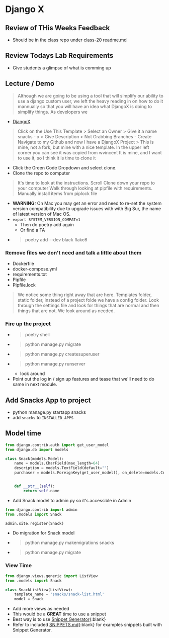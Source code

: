 # Django X

## Review of THis Weeks Feedback

- Should be in the class repo under class-20 readme.md

## Review Todays Lab Requirements

- Give students a glimpse of what is comming up

## Lecture / Demo

> Although we are going to be using a tool that will simplify our ability to use a django custom
> user, we left the heavy reading in on how to do it mannually so that you will have an idea 
> what DjangoX is doing to simplify things.  As developers we 

- [DjangoX](https://github.com/wsvincent/djangox)

> Click on the Use This Template
    > Select an Owner
    > Give it a name snacks - x
    > Give Description
    > Not Grabbing Branches - Create
> Navigate to my Github and now I have a DjangoX Project
    > This is mine, not a fork, but mine with a nice template.
> In the upper left corner you can see it was copied from wvincent
> It is mine, and I want to use it, so I think it is time to clone it

- Click the Green Code Dropdown and select clone.
- Clone the repo to computer

> It's time to look at the instructions.  Scroll
> Clone down your repo to your computer
> Walk through looking at pipfile with requirements.
> Manually install items from piplock file
> 
- **WARNING:** On Mac you may get an error and need to re-set the system version compatibility due to upgrade issues with with Big Sur, the name of latest version of Mac OS.
- ```export SYSTEM_VERSION_COMPAT=1```
  - Then do poetry add again
  - Or find a TA
- > poetry add --dev black flake8

### Remove files we don't need and talk a little about them

- Dockerfile
- docker-compose.yml
- requirements.txt
- Pipfile
- Pipfile.lock

> We notice some thing right away that are here.  Templates folder, static folder, instead of a project folde we have a config folder.
> Look through the settings file and look for things that are normal and then things that are not.
> We look around as needed.  
### Fire up the project

- > poetry shell
- > python manage.py migrate
- > python manage.py createsuperuser
- > python manage.py runserver
  - look around
- Point out the log in / sign up features and tease that we'll need to do same in next module.

## Add Snacks App to project

- python manage.py startapp snacks
- add `snacks` to `INSTALLED_APPS`

## Model time

```python
from django.contrib.auth import get_user_model
from django.db import models

class Snack(models.Model):
    name = models.CharField(max_length=64)
    description = models.TextField(default="")
    purchaser = models.ForeignKey(get_user_model(), on_delete=models.CASCADE)


    def __str__(self):
        return self.name
```

- Add Snack model to admin.py so it's accessible in Admin

```python
from django.contrib import admin
from .models import Snack

admin.site.register(Snack)
```

- Do migration for Snack model
- > python manage.py makemigrations snacks
- > python manage.py migrate

### View Time

```python
from django.views.generic import ListView
from .models import Snack

class SnackListView(ListView):
    template_name = 'snacks/snack-list.html'
    model = Snack
```

- Add more views as needed
- This would be a **GREAT** time to use a snippet
- Best way is to use [Snippet Generator](https://snippet-generator.app/){:blank}
- Refer to included [SNIPPETS.md](./SNIPPETS.md){:blank} for examples snippets built with Snippet Generator.

